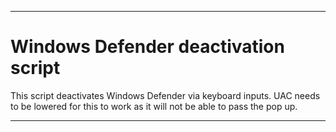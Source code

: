 ----------------------------------------------
# Windows Defender deactivation script 

This script deactivates Windows Defender via keyboard inputs. UAC needs to be lowered for this to work as it will not be able to pass the pop up.

----------------------------------------------
